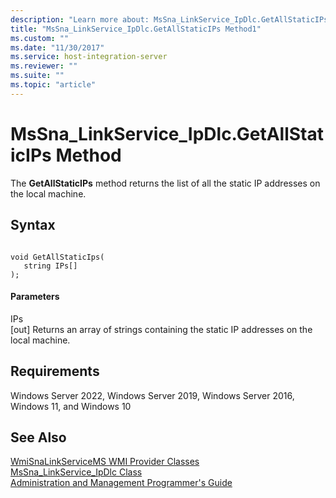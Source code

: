 ```yaml
---
description: "Learn more about: MsSna_LinkService_IpDlc.GetAllStaticIPs Method"
title: "MsSna_LinkService_IpDlc.GetAllStaticIPs Method1"
ms.custom: ""
ms.date: "11/30/2017"
ms.service: host-integration-server
ms.reviewer: ""
ms.suite: ""
ms.topic: "article"
---
```

# MsSna_LinkService_IpDlc.GetAllStaticIPs Method
The **GetAllStaticIPs** method returns the list of all the static IP addresses on the local machine.  
  
## Syntax  
  
```  
  
void GetAllStaticIps(  
   string IPs[]  
);  
```  
  
#### Parameters  
 IPs  
 [out] Returns an array of strings containing the static IP addresses on the local machine.  
  
## Requirements  
 Windows Server 2022, Windows Server 2019, Windows Server 2016, Windows 11, and Windows 10  
  
## See Also  
 [WmiSnaLinkServiceMS WMI Provider Classes](../core/wmisnalinkservicems-wmi-provider-classes1.md)   
 [MsSna_LinkService_IpDlc Class](../core/mssna-linkservice-ipdlc-class1.md)   
 [Administration and Management Programmer's Guide](./administration-and-management-programmer-s-guide2.md)
